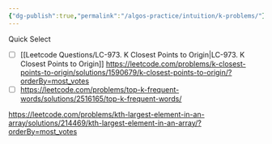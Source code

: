 ```yaml
---
{"dg-publish":true,"permalink":"/algos-practice/intuition/k-problems/"}
---
```


Quick Select
- [ ] [[Leetcode Questions/LC-973. K Closest Points to Origin\|LC-973. K Closest Points to Origin]]
https://leetcode.com/problems/k-closest-points-to-origin/solutions/1590679/k-closest-points-to-origin/?orderBy=most_votes
- [ ] https://leetcode.com/problems/top-k-frequent-words/solutions/2516165/top-k-frequent-words/

https://leetcode.com/problems/kth-largest-element-in-an-array/solutions/214469/kth-largest-element-in-an-array/?orderBy=most_votes
